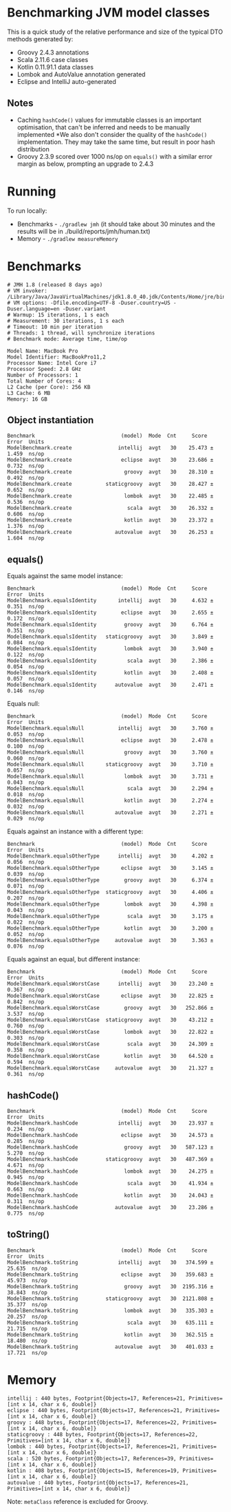 # Benchmarking JVM model classes

This is a quick study of the relative performance and size of the typical DTO methods generated by:

* Groovy 2.4.3 annotations
* Scala 2.11.6 case classes
* Kotlin 0.11.91.1 data classes
* Lombok and AutoValue annotation generated
* Eclipse and IntelliJ auto-generated

## Notes

* Caching `hashCode()` values for immutable classes is an important optimisation, that can't be inferred and needs to be manually implemented
*We also don't consider the quality of the `hashCode()` implementation. They may take the same time, but result in poor hash distribution
* Groovy 2.3.9 scored over 1000 ns/op on `equals()` with a similar error margin as below, prompting an upgrade to 2.4.3

# Running

To run locally:

* Benchmarks - `./gradlew jmh` (it should take about 30 minutes and the results will be in ./build/reports/jmh/human.txt)
* Memory - `./gradlew measureMemory`

# Benchmarks

    # JMH 1.8 (released 8 days ago)
    # VM invoker: /Library/Java/JavaVirtualMachines/jdk1.8.0_40.jdk/Contents/Home/jre/bin/java
    # VM options: -Dfile.encoding=UTF-8 -Duser.country=US -Duser.language=en -Duser.variant
    # Warmup: 15 iterations, 1 s each
    # Measurement: 30 iterations, 1 s each
    # Timeout: 10 min per iteration
    # Threads: 1 thread, will synchronize iterations
    # Benchmark mode: Average time, time/op

    Model Name: MacBook Pro
    Model Identifier: MacBookPro11,2
    Processor Name: Intel Core i7
    Processor Speed: 2.8 GHz
    Number of Processors: 1
    Total Number of Cores: 4
    L2 Cache (per Core): 256 KB
    L3 Cache: 6 MB
    Memory: 16 GB

## Object instantiation

    Benchmark                            (model)  Mode  Cnt     Score    Error  Units
    ModelBenchmark.create               intellij  avgt   30    25.473 ±  1.459  ns/op
    ModelBenchmark.create                eclipse  avgt   30    23.686 ±  0.732  ns/op
    ModelBenchmark.create                 groovy  avgt   30    28.310 ±  0.492  ns/op
    ModelBenchmark.create           staticgroovy  avgt   30    28.427 ±  0.652  ns/op
    ModelBenchmark.create                 lombok  avgt   30    22.485 ±  0.536  ns/op
    ModelBenchmark.create                  scala  avgt   30    26.332 ±  0.606  ns/op
    ModelBenchmark.create                 kotlin  avgt   30    23.372 ±  1.376  ns/op
    ModelBenchmark.create              autovalue  avgt   30    26.253 ±  1.604  ns/op

## equals()

Equals against the same model instance:

    Benchmark                            (model)  Mode  Cnt     Score    Error  Units
    ModelBenchmark.equalsIdentity       intellij  avgt   30     4.632 ±  0.351  ns/op
    ModelBenchmark.equalsIdentity        eclipse  avgt   30     2.655 ±  0.172  ns/op
    ModelBenchmark.equalsIdentity         groovy  avgt   30     6.764 ±  0.351  ns/op
    ModelBenchmark.equalsIdentity   staticgroovy  avgt   30     3.849 ±  0.084  ns/op
    ModelBenchmark.equalsIdentity         lombok  avgt   30     3.940 ±  0.122  ns/op
    ModelBenchmark.equalsIdentity          scala  avgt   30     2.386 ±  0.054  ns/op
    ModelBenchmark.equalsIdentity         kotlin  avgt   30     2.408 ±  0.057  ns/op
    ModelBenchmark.equalsIdentity      autovalue  avgt   30     2.471 ±  0.146  ns/op

Equals null:

    Benchmark                            (model)  Mode  Cnt     Score    Error  Units
    ModelBenchmark.equalsNull           intellij  avgt   30     3.760 ±  0.053  ns/op
    ModelBenchmark.equalsNull            eclipse  avgt   30     2.478 ±  0.100  ns/op
    ModelBenchmark.equalsNull             groovy  avgt   30     3.760 ±  0.060  ns/op
    ModelBenchmark.equalsNull       staticgroovy  avgt   30     3.710 ±  0.057  ns/op
    ModelBenchmark.equalsNull             lombok  avgt   30     3.731 ±  0.043  ns/op
    ModelBenchmark.equalsNull              scala  avgt   30     2.294 ±  0.018  ns/op
    ModelBenchmark.equalsNull             kotlin  avgt   30     2.274 ±  0.032  ns/op
    ModelBenchmark.equalsNull          autovalue  avgt   30     2.271 ±  0.029  ns/op

Equals against an instance with a different type:

    Benchmark                            (model)  Mode  Cnt     Score    Error  Units
    ModelBenchmark.equalsOtherType      intellij  avgt   30     4.202 ±  0.056  ns/op
    ModelBenchmark.equalsOtherType       eclipse  avgt   30     3.145 ±  0.039  ns/op
    ModelBenchmark.equalsOtherType        groovy  avgt   30     6.374 ±  0.071  ns/op
    ModelBenchmark.equalsOtherType  staticgroovy  avgt   30     4.406 ±  0.207  ns/op
    ModelBenchmark.equalsOtherType        lombok  avgt   30     4.398 ±  0.043  ns/op
    ModelBenchmark.equalsOtherType         scala  avgt   30     3.175 ±  0.022  ns/op
    ModelBenchmark.equalsOtherType        kotlin  avgt   30     3.200 ±  0.052  ns/op
    ModelBenchmark.equalsOtherType     autovalue  avgt   30     3.363 ±  0.076  ns/op

Equals against an equal, but different instance:

    Benchmark                            (model)  Mode  Cnt     Score    Error  Units
    ModelBenchmark.equalsWorstCase      intellij  avgt   30    23.240 ±  0.367  ns/op
    ModelBenchmark.equalsWorstCase       eclipse  avgt   30    22.825 ±  0.842  ns/op
    ModelBenchmark.equalsWorstCase        groovy  avgt   30   252.866 ±  3.537  ns/op
    ModelBenchmark.equalsWorstCase  staticgroovy  avgt   30    43.212 ±  0.760  ns/op
    ModelBenchmark.equalsWorstCase        lombok  avgt   30    22.822 ±  0.303  ns/op
    ModelBenchmark.equalsWorstCase         scala  avgt   30    24.309 ±  0.358  ns/op
    ModelBenchmark.equalsWorstCase        kotlin  avgt   30    64.520 ±  0.594  ns/op
    ModelBenchmark.equalsWorstCase     autovalue  avgt   30    21.327 ±  0.361  ns/op

## hashCode()

    Benchmark                            (model)  Mode  Cnt     Score    Error  Units
    ModelBenchmark.hashCode             intellij  avgt   30    23.937 ±  0.234  ns/op
    ModelBenchmark.hashCode              eclipse  avgt   30    24.573 ±  0.285  ns/op
    ModelBenchmark.hashCode               groovy  avgt   30   587.123 ±  5.270  ns/op
    ModelBenchmark.hashCode         staticgroovy  avgt   30   487.369 ±  4.671  ns/op
    ModelBenchmark.hashCode               lombok  avgt   30    24.275 ±  0.945  ns/op
    ModelBenchmark.hashCode                scala  avgt   30    41.934 ±  0.663  ns/op
    ModelBenchmark.hashCode               kotlin  avgt   30    24.043 ±  0.311  ns/op
    ModelBenchmark.hashCode            autovalue  avgt   30    23.286 ±  0.775  ns/op

## toString()

    Benchmark                            (model)  Mode  Cnt     Score    Error  Units
    ModelBenchmark.toString             intellij  avgt   30   374.599 ± 25.635  ns/op
    ModelBenchmark.toString              eclipse  avgt   30   359.683 ± 45.973  ns/op
    ModelBenchmark.toString               groovy  avgt   30  2195.316 ± 38.843  ns/op
    ModelBenchmark.toString         staticgroovy  avgt   30  2121.808 ± 35.377  ns/op
    ModelBenchmark.toString               lombok  avgt   30   335.303 ± 20.257  ns/op
    ModelBenchmark.toString                scala  avgt   30   635.111 ± 21.715  ns/op
    ModelBenchmark.toString               kotlin  avgt   30   362.515 ± 18.480  ns/op
    ModelBenchmark.toString            autovalue  avgt   30   401.033 ± 17.721  ns/op


# Memory

    intellij : 440 bytes, Footprint{Objects=17, References=21, Primitives=[int x 14, char x 6, double]}
    eclipse : 440 bytes, Footprint{Objects=17, References=21, Primitives=[int x 14, char x 6, double]}
    groovy : 448 bytes, Footprint{Objects=17, References=22, Primitives=[int x 14, char x 6, double]}
    staticgroovy : 448 bytes, Footprint{Objects=17, References=22, Primitives=[int x 14, char x 6, double]}
    lombok : 440 bytes, Footprint{Objects=17, References=21, Primitives=[int x 14, char x 6, double]}
    scala : 520 bytes, Footprint{Objects=17, References=39, Primitives=[int x 14, char x 6, double]}
    kotlin : 408 bytes, Footprint{Objects=15, References=19, Primitives=[int x 14, char x 6, double]}
    autovalue : 440 bytes, Footprint{Objects=17, References=21, Primitives=[int x 14, char x 6, double]}

Note: `metaClass` reference is excluded for Groovy.
